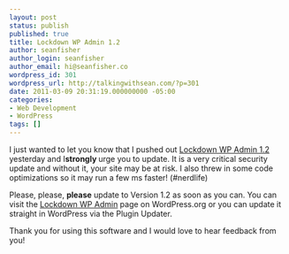 ```yaml
---
layout: post
status: publish
published: true
title: Lockdown WP Admin 1.2
author: seanfisher
author_login: seanfisher
author_email: hi@seanfisher.co
wordpress_id: 301
wordpress_url: http://talkingwithsean.com/?p=301
date: 2011-03-09 20:31:19.000000000 -05:00
categories:
- Web Development
- WordPress
tags: []
---
```

I just wanted to let you know that I pushed out&nbsp;<a href="http://wordpress.org/extend/plugins/lockdown-wp-admin/stats/">Lockdown WP Admin 1.2</a> yesterday and I<strong>strongly </strong>urge you to update. It is a very critical security update and without it, your site may be at risk. I also threw in some code optimizations so it may run a few ms faster! (#nerdlife)

Please, please,&nbsp;<strong>please</strong> update to Version 1.2 as soon as you can. You can visit the&nbsp;<a href="http://wordpress.org/extend/plugins/lockdown-wp-admin/stats/">Lockdown WP Admin</a> page on WordPress.org or you can update it straight in WordPress via the Plugin Updater.

Thank you for using this software and I would love to hear feedback from you!

&nbsp;
